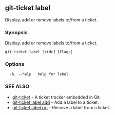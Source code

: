 ## git-ticket label

Display, add or remove labels to/from a ticket.

### Synopsis

Display, add or remove labels to/from a ticket.

```
git-ticket label [<id>] [flags]
```

### Options

```
  -h, --help   help for label
```

### SEE ALSO

* [git-ticket](git-ticket.md)	 - A ticket tracker embedded in Git.
* [git-ticket label add](git-ticket_label_add.md)	 - Add a label to a ticket.
* [git-ticket label rm](git-ticket_label_rm.md)	 - Remove a label from a ticket.

